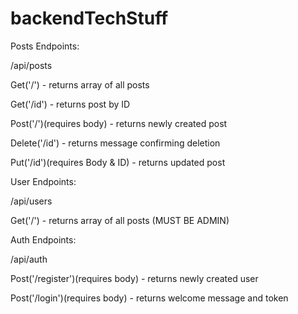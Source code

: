 # backendTechStuff

Posts Endpoints: 

/api/posts

Get('/') - returns array of all posts

Get('/id') - returns post by ID

Post('/')(requires body) - returns newly created post

Delete('/id') - returns message confirming deletion

Put('/id')(requires Body & ID) - returns updated post


User Endpoints: 

/api/users

Get('/') - returns array of all posts (MUST BE ADMIN)


Auth Endpoints:

/api/auth

Post('/register')(requires body) - returns newly created user

Post('/login')(requires body) - returns welcome message and token


